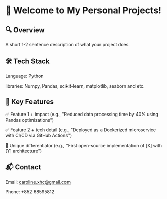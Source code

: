 # 🎉 Welcome to My Personal Projects! 

## 🔍 Overview
A short 1-2 sentence description of what your project does.

## 🛠️ Tech Stack
Language: Python

libraries: Numpy, Pandas, scikit-learn, matplotlib, seaborn and etc.

## 🌟 Key Features
✅ Feature 1 + impact (e.g., "Reduced data processing time by 40% using Pandas optimizations")

✅ Feature 2 + tech detail (e.g., "Deployed as a Dockerized microservice with CI/CD via GitHub Actions")

🚀 Unique differentiator (e.g., "First open-source implementation of [X] with [Y] architecture") 

## 📬 Contact
Email: caroline.xhc@gmail.com

Phone: +852 68595812
